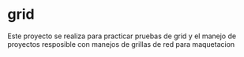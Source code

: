 # grid
Este proyecto se realiza para practicar pruebas de grid y el manejo de proyectos resposible con manejos de grillas de red para maquetacion
